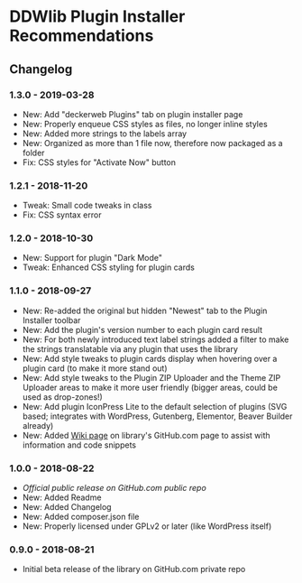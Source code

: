 # DDWlib Plugin Installer Recommendations

## Changelog

### 1.3.0 - 2019-03-28

* New: Add "deckerweb Plugins" tab on plugin installer page
* New: Properly enqueue CSS styles as files, no longer inline styles
* New: Added more strings to the labels array
* New: Organized as more than 1 file now, therefore now packaged as a folder
* Fix: CSS styles for "Activate Now" button


### 1.2.1 - 2018-11-20

* Tweak: Small code tweaks in class
* Fix: CSS syntax error


### 1.2.0 - 2018-10-30

* New: Support for plugin "Dark Mode"
* Tweak: Enhanced CSS styling for plugin cards


### 1.1.0 - 2018-09-27

* New: Re-added the original but hidden "Newest" tab to the Plugin Installer toolbar
* New: Add the plugin's version number to each plugin card result
* New: For both newly introduced text label strings added a filter to make the strings translatable via any plugin that uses the library
* New: Add style tweaks to plugin cards display when hovering over a plugin card (to make it more stand out)
* New: Add style tweaks to the Plugin ZIP Uploader and the Theme ZIP Uploader areas to make it more user friendly (bigger areas, could be used as drop-zones!)
* New: Add plugin IconPress Lite to the default selection of plugins (SVG based; integrates with WordPress, Gutenberg, Elementor, Beaver Builder already)
* New: Added [Wiki page](https://github.com/deckerweb/ddwlib-plugin-installer-recommendations/wiki) on library's GitHub.com page to assist with information and code snippets


### 1.0.0 - 2018-08-22

* *Official public release on GitHub.com public repo*
* New: Added Readme
* New: Added Changelog
* New: Added composer.json file
* New: Properly licensed under GPLv2 or later (like WordPress itself)


### 0.9.0 - 2018-08-21

* Initial beta release of the library on GitHub.com private repo
